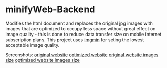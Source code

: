# minifyWeb-Backend
Modifies the html document and replaces the original jpg images with images that are optimized to occupy less space without great effect on image quality - this is done to reduce data transfer size on mobile internet subscription plans. 
This project uses <a href="https://github.com/rflynn/imgmin">imgmin</a> for seting the lowest acceptable image quality.

Screenshots:
<a href="http://pbrd.co/1INRpt2">original website</a>
<a href="http://pbrd.co/1vhupHA">optimized website</a>
<a href="http://pbrd.co/1vhuHyc">original website images size</a>
<a href="http://pbrd.co/1vhuLhg">optimized website images size</a>
